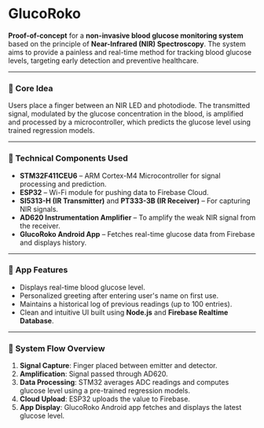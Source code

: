 # **GlucoRoko**

**Proof-of-concept** for a **non-invasive blood glucose monitoring system** based on the principle of **Near-Infrared (NIR) Spectroscopy**. The system aims to provide a painless and real-time method for tracking blood glucose levels, targeting early detection and preventive healthcare.

---

### 🧪 Core Idea  
Users place a finger between an NIR LED and photodiode. The transmitted signal, modulated by the glucose concentration in the blood, is amplified and processed by a microcontroller, which predicts the glucose level using trained regression models.

---

### 🔧 Technical Components Used
- **STM32F411CEU6** – ARM Cortex-M4 Microcontroller for signal processing and prediction.  
- **ESP32** – Wi-Fi module for pushing data to Firebase Cloud.  
- **SI5313-H (IR Transmitter)** and **PT333-3B (IR Receiver)** – For capturing NIR signals.  
- **AD620 Instrumentation Amplifier** – To amplify the weak NIR signal from the receiver.  
- **GlucoRoko Android App** – Fetches real-time glucose data from Firebase and displays history.

---

### 📱 App Features
- Displays real-time blood glucose level.  
- Personalized greeting after entering user's name on first use.  
- Maintains a historical log of previous readings (up to 100 entries).  
- Clean and intuitive UI built using **Node.js** and **Firebase Realtime Database**.

---

### 📡 System Flow Overview
1. **Signal Capture**: Finger placed between emitter and detector.  
2. **Amplification**: Signal passed through AD620.  
3. **Data Processing**: STM32 averages ADC readings and computes glucose level using a pre-trained regression models.  
4. **Cloud Upload**: ESP32 uploads the value to Firebase.  
5. **App Display**: GlucoRoko Android app fetches and displays the latest glucose level.
